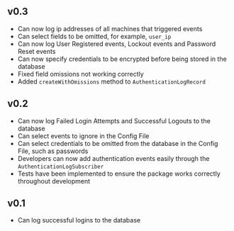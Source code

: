 ## v0.3

- Can now log ip addresses of all machines that triggered events
- Can select fields to be omitted, for example, `user_ip`
- Can now log User Registered events, Lockout events and Password Reset events
- Can now specify credentials to be encrypted before being stored in the database
- Fixed field omissions not working correctly
- Added `createWithOmissions` method to `AuthenticationLogRecord`

## v0.2

- Can now log Failed Login Attempts and Successful Logouts to the database
- Can select events to ignore in the Config File
- Can select credentials to be omitted from the database in the Config File, such as passwords
- Developers can now add authentication events easily through the `AuthenticationLogSubscriber`
- Tests have been implemented to ensure the package works correctly throughout development

## v0.1

- Can log successful logins to the database